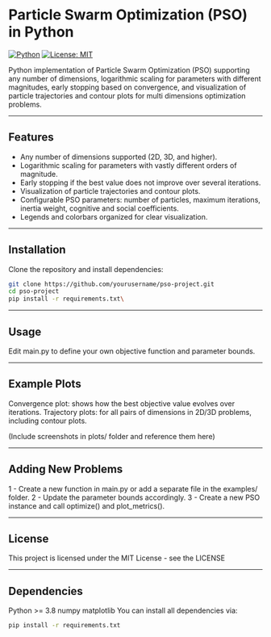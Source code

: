 # Particle Swarm Optimization (PSO) in Python

[![Python](https://img.shields.io/badge/python-3.10-blue)](https://www.python.org/)
[![License: MIT](https://img.shields.io/badge/License-MIT-yellow.svg)](LICENSE)

Python implementation of Particle Swarm Optimization (PSO) supporting any number of dimensions, logarithmic scaling for parameters with different magnitudes, early stopping based on convergence, and visualization of particle trajectories and contour plots for multi dimensions optimization problems.

---

## Features

- Any number of dimensions supported (2D, 3D, and higher).
- Logarithmic scaling for parameters with vastly different orders of magnitude.
- Early stopping if the best value does not improve over several iterations.
- Visualization of particle trajectories and contour plots.
- Configurable PSO parameters: number of particles, maximum iterations, inertia weight, cognitive and social coefficients.
- Legends and colorbars organized for clear visualization.

---

## Installation

Clone the repository and install dependencies:

```bash
git clone https://github.com/yourusername/pso-project.git
cd pso-project
pip install -r requirements.txt\
```

---

## Usage 

Edit main.py to define your own objective function and parameter bounds.

---

## Example Plots

Convergence plot: shows how the best objective value evolves over iterations.
Trajectory plots: for all pairs of dimensions in 2D/3D problems, including contour plots.

(Include screenshots in plots/ folder and reference them here)

---

## Adding New Problems

1 - Create a new function in main.py or add a separate file in the examples/ folder.
2 - Update the parameter bounds accordingly.
3 - Create a new PSO instance and call optimize() and plot_metrics().

---

## License

This project is licensed under the MIT License - see the LICENSE

---

## Dependencies

Python >= 3.8
numpy
matplotlib
You can install all dependencies via:
```bash
pip install -r requirements.txt
```

